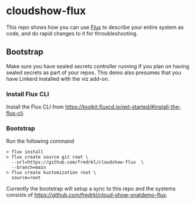 # cloudshow-flux
This repo shows how you can use [Flux](https://fluxcd.io/) to describe your entire system as code, and do rapid changes to it for throubleshooting.

## Bootstrap
Make sure you have sealed secrets controller running if you plan on having sealed secrets as part of your repos. This demo also presumes that you have Linkerd installed with the viz add-on.

### Install Flux CLI
Install the Flux CLI from https://toolkit.fluxcd.io/get-started/#install-the-flux-cli.

### Bootstrap
Run the following command

```
> flux install
> flux create source git root \
  --url=https://github.com/fredrkl/cloudshow-flux  \
  --branch=main
> flux create kustomization root \
  source=root
```

Currently the bootstrap will setup a sync to this repo and the systems consists of https://github.com/fredrkl/cloud-show-snatdemo-flux.